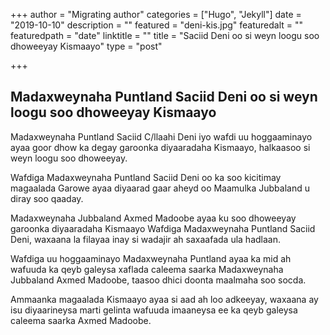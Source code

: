 +++
author = "Migrating author"
categories = ["Hugo", "Jekyll"]
date = "2019-10-10"
description = ""
featured = "deni-kis.jpg"
featuredalt = ""
featuredpath = "date"
linktitle = ""
title = "Saciid Deni oo si weyn loogu soo dhoweeyay Kismaayo"
type = "post"

+++

## Madaxweynaha Puntland Saciid Deni oo si weyn loogu soo dhoweeyay Kismaayo
Madaxweynaha Puntland Saciid C/llaahi Deni iyo wafdi uu hoggaaminayo ayaa goor dhow ka degay garoonka diyaaradaha Kismaayo, halkaasoo si weyn loogu soo dhoweeyay.

Wafdiga Madaxweynaha Puntland Saciid Deni oo ka soo kicitimay magaalada Garowe ayaa diyaarad gaar aheyd oo Maamulka Jubbaland u diray soo qaaday.

Madaxweynaha Jubbaland Axmed Madoobe ayaa ku soo dhoweeyay garoonka diyaaradaha Kismaayo Wafdiga Madaxweynaha Puntland Saciid Deni, waxaana la filayaa inay si wadajir ah saxaafada ula hadlaan.

Wafdiga uu hoggaaminayo Madaxweynaha Puntland ayaa ka mid ah wafuuda ka qeyb galeysa xaflada caleema saarka Madaxweynaha Jubbaland Axmed Madoobe, taasoo dhici doonta maalmaha soo socda.

Ammaanka magaalada Kismaayo ayaa si aad ah loo adkeeyay, waxaana ay isu diyaarineysa marti gelinta wafuuda imaaneysa ee ka qeyb galeysa caleema saarka Axmed Madoobe.